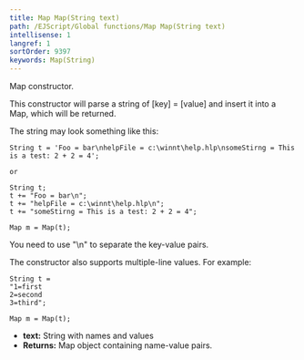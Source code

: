```yaml
---
title: Map Map(String text)
path: /EJScript/Global functions/Map Map(String text)
intellisense: 1
langref: 1
sortOrder: 9397
keywords: Map(String)
---
```



Map constructor.

This constructor will parse a string of [key] = [value] and insert it into a Map, which will be returned.

The string may look something like this:

```crmscript
String t = 'Foo = bar\nhelpFile = c:\winnt\help.hlp\nsomeStirng = This is a test: 2 + 2 = 4';

or

String t;
t += "Foo = bar\n";
t += "helpFile = c:\winnt\help.hlp\n";
t += "someStirng = This is a test: 2 + 2 = 4";

Map m = Map(t);
```

You need to use "\n" to separate the key-value pairs.

The constructor also supports multiple-line values. For example:

```crmscript
String t = 
"1=first
2=second
3=third";

Map m = Map(t);
```



* **text:** String with names and values
* **Returns:** Map object containing name-value pairs.
